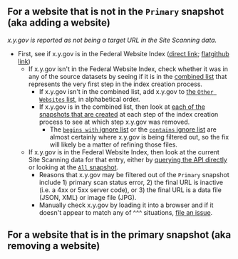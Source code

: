 

## For a website that is not in the `Primary` snapshot (aka adding a website)

_x.y.gov is reported as not being a target URL in the Site Scanning data._

* First, see if x.y.gov is in the Federal Website Index ([direct link](https://raw.githubusercontent.com/GSA/federal-website-index/main/data/site-scanning-target-url-list.csv); [flatgithub link](https://flatgithub.com/GSA/federal-website-index/blob/main/data/site-scanning-target-url-list.csv?filename=data%2Fsite-scanning-target-url-list.csv))
  * If x.y.gov isn't in the Federal Website Index, check whether it was in any of the source datasets by seeing if it is in the [combined list](https://github.com/GSA/federal-website-index/blob/main/data/snapshots/combined.csv) that represents the very first step in the index creation process.
    * If x.y.gov isn't in the combined list, add x.y.gov to [the `Other Websites` list](https://github.com/GSA/federal-website-index/blob/main/data/dataset/other-websites.csv), in alphabetical order.
    * If x.y.gov is in the combined list, then look at [each of the snapshots that are created](https://github.com/GSA/federal-website-index/tree/main/data/snapshots#readme) at each step of the index creation process to see at which step x.y.gov was removed.
      * The [`begins with` ignore list](https://github.com/GSA/federal-website-index/blob/main/criteria/ignore-list-begins.csv) or the [`contains` ignore list](https://github.com/GSA/federal-website-index/blob/main/criteria/ignore-list-contains.csv) are almost certainly where x.y.gov is being filtered out, so the fix will likely be a matter of refining those files.
  * If x.y.gov is in the Federal Website Index, then look at the current Site Scanning data for that entry, either by [querying the API directly](https://api.gsa.gov/technology/site-scanning/v1/websites/x.y.gov?API_KEY=DEMO_KEY) or looking at the [`All` snapshot](https://api.gsa.gov/technology/site-scanning/data/weekly-snapshot-all.csv).
    * Reasons that x.y.gov may be filtered out of the `Primary` snapshot include 1) primary scan status error, 2) the final URL is inactive (i.e. a 4xx or 5xx server code), or 3) the final URL is a data file (JSON, XML) or image file (JPG).
    * Manually check x.y.gov by loading it into a browser and if it doesn't appear to match any of ^^^ situations, [file an issue](https://github.com/GSA/site-scanning/issues).  






## For a website that is in the primary snapshot (aka removing a website)
